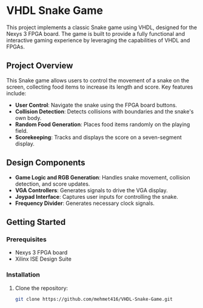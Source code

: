 # VHDL Snake Game

This project implements a classic Snake game using VHDL, designed for the Nexys 3 FPGA board. The game is built to provide a fully functional and interactive gaming experience by leveraging the capabilities of VHDL and FPGAs.

## Project Overview

This Snake game allows users to control the movement of a snake on the screen, collecting food items to increase its length and score. Key features include:

- **User Control**: Navigate the snake using the FPGA board buttons.
- **Collision Detection**: Detects collisions with boundaries and the snake's own body.
- **Random Food Generation**: Places food items randomly on the playing field.
- **Scorekeeping**: Tracks and displays the score on a seven-segment display.

## Design Components

- **Game Logic and RGB Generation**: Handles snake movement, collision detection, and score updates.
- **VGA Controllers**: Generates signals to drive the VGA display.
- **Joypad Interface**: Captures user inputs for controlling the snake.
- **Frequency Divider**: Generates necessary clock signals.

## Getting Started

### Prerequisites

- Nexys 3 FPGA board
- Xilinx ISE Design Suite

### Installation

1. Clone the repository:
   ```sh
   git clone https://github.com/mehmet416/VHDL-Snake-Game.git

